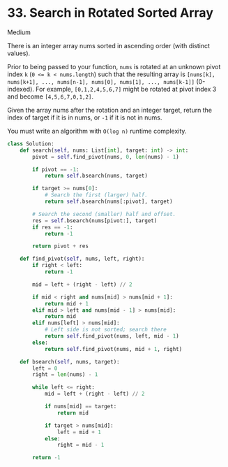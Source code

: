 # 33. Search in Rotated Sorted Array

Medium

There is an integer array nums sorted in ascending order (with distinct values).

Prior to being passed to your function, `nums` is rotated at an unknown pivot index `k` (`0 <= k < nums.length`) such that the resulting array is `[nums[k], nums[k+1], ..., nums[n-1], nums[0], nums[1], ..., nums[k-1]]` (0-indexed). For example, `[0,1,2,4,5,6,7]` might be rotated at pivot index 3 and become `[4,5,6,7,0,1,2]`.

Given the array nums after the rotation and an integer target, return the index of target if it is in nums, or `-1` if it is not in nums.

You must write an algorithm with `O(log n)` runtime complexity.

```python
class Solution:
    def search(self, nums: List[int], target: int) -> int:
        pivot = self.find_pivot(nums, 0, len(nums) - 1)

        if pivot == -1:
            return self.bsearch(nums, target)

        if target >= nums[0]:
            # Search the first (larger) half.
            return self.bsearch(nums[:pivot], target)

        # Search the second (smaller) half and offset.
        res = self.bsearch(nums[pivot:], target)
        if res == -1:
            return -1

        return pivot + res

    def find_pivot(self, nums, left, right):
        if right < left:
            return -1

        mid = left + (right - left) // 2

        if mid < right and nums[mid] > nums[mid + 1]:
            return mid + 1
        elif mid > left and nums[mid - 1] > nums[mid]:
            return mid
        elif nums[left] > nums[mid]:
            # Left side is not sorted; search there
            return self.find_pivot(nums, left, mid - 1)
        else:
            return self.find_pivot(nums, mid + 1, right)

    def bsearch(self, nums, target):
        left = 0
        right = len(nums) - 1

        while left <= right:
            mid = left + (right - left) // 2

            if nums[mid] == target:
                return mid

            if target > nums[mid]:
                left = mid + 1
            else:
                right = mid - 1

        return -1
```
